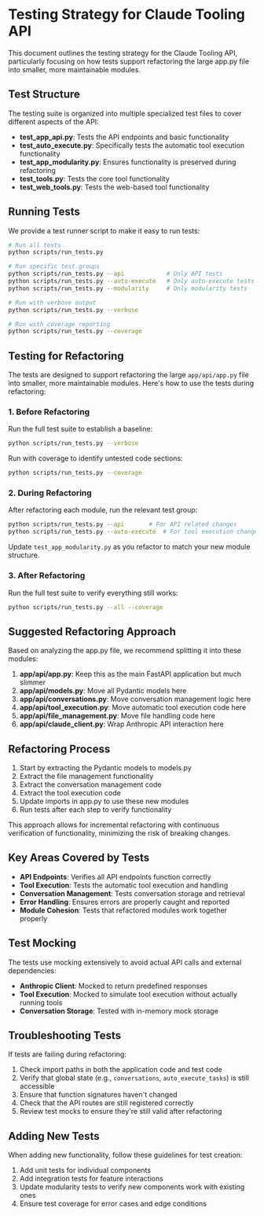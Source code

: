 # Testing Strategy for Claude Tooling API

This document outlines the testing strategy for the Claude Tooling API, particularly focusing on how tests support refactoring the large app.py file into smaller, more maintainable modules.

## Test Structure

The testing suite is organized into multiple specialized test files to cover different aspects of the API:

- **test_app_api.py**: Tests the API endpoints and basic functionality
- **test_auto_execute.py**: Specifically tests the automatic tool execution functionality
- **test_app_modularity.py**: Ensures functionality is preserved during refactoring
- **test_tools.py**: Tests the core tool functionality
- **test_web_tools.py**: Tests the web-based tool functionality

## Running Tests

We provide a test runner script to make it easy to run tests:

```bash
# Run all tests
python scripts/run_tests.py

# Run specific test groups
python scripts/run_tests.py --api            # Only API tests
python scripts/run_tests.py --auto-execute   # Only auto-execute tests
python scripts/run_tests.py --modularity     # Only modularity tests

# Run with verbose output
python scripts/run_tests.py --verbose

# Run with coverage reporting
python scripts/run_tests.py --coverage
```

## Testing for Refactoring

The tests are designed to support refactoring the large `app/api/app.py` file into smaller, more maintainable modules. Here's how to use the tests during refactoring:

### 1. Before Refactoring

Run the full test suite to establish a baseline:

```bash
python scripts/run_tests.py --verbose
```

Run with coverage to identify untested code sections:

```bash
python scripts/run_tests.py --coverage
```

### 2. During Refactoring

After refactoring each module, run the relevant test group:

```bash
python scripts/run_tests.py --api       # For API related changes
python scripts/run_tests.py --auto-execute  # For tool execution changes
```

Update `test_app_modularity.py` as you refactor to match your new module structure.

### 3. After Refactoring

Run the full test suite to verify everything still works:

```bash
python scripts/run_tests.py --all --coverage
```

## Suggested Refactoring Approach

Based on analyzing the app.py file, we recommend splitting it into these modules:

1. **app/api/app.py**: Keep this as the main FastAPI application but much slimmer
2. **app/api/models.py**: Move all Pydantic models here
3. **app/api/conversations.py**: Move conversation management logic here
4. **app/api/tool_execution.py**: Move automatic tool execution code here
5. **app/api/file_management.py**: Move file handling code here
6. **app/api/claude_client.py**: Wrap Anthropic API interaction here

## Refactoring Process

1. Start by extracting the Pydantic models to models.py
2. Extract the file management functionality 
3. Extract the conversation management code
4. Extract the tool execution code
5. Update imports in app.py to use these new modules
6. Run tests after each step to verify functionality

This approach allows for incremental refactoring with continuous verification of functionality, minimizing the risk of breaking changes.

## Key Areas Covered by Tests

- **API Endpoints**: Verifies all API endpoints function correctly
- **Tool Execution**: Tests the automatic tool execution and handling
- **Conversation Management**: Tests conversation storage and retrieval
- **Error Handling**: Ensures errors are properly caught and reported
- **Module Cohesion**: Tests that refactored modules work together properly

## Test Mocking

The tests use mocking extensively to avoid actual API calls and external dependencies:

- **Anthropic Client**: Mocked to return predefined responses
- **Tool Execution**: Mocked to simulate tool execution without actually running tools
- **Conversation Storage**: Tested with in-memory mock storage

## Troubleshooting Tests

If tests are failing during refactoring:

1. Check import paths in both the application code and test code
2. Verify that global state (e.g., `conversations`, `auto_execute_tasks`) is still accessible
3. Ensure that function signatures haven't changed
4. Check that the API routes are still registered correctly
5. Review test mocks to ensure they're still valid after refactoring

## Adding New Tests

When adding new functionality, follow these guidelines for test creation:

1. Add unit tests for individual components
2. Add integration tests for feature interactions
3. Update modularity tests to verify new components work with existing ones
4. Ensure test coverage for error cases and edge conditions 